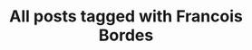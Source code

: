 ---
layout: tag
title: "All posts tagged with Francois Bordes"
permalink: /weblog/tags/francois-bordes/
taxonomy: Francois Bordes
---